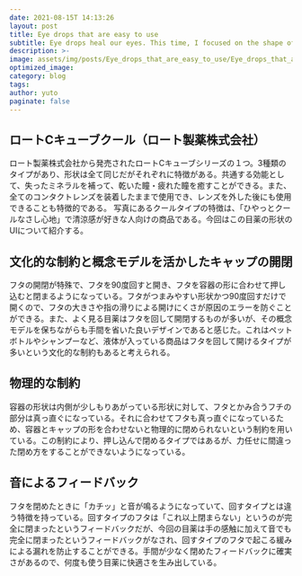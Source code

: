 ```yaml
---
date: 2021-08-15T 14:13:26
layout: post
title: Eye drops that are easy to use
subtitle: Eye drops heal our eyes. This time, I focused on the shape of eye drops.
description: >-
image: assets/img/posts/Eye_drops_that_are_easy_to_use/Eye_drops_that_are_easy_to_use.JPG
optimized_image: 
category: blog
tags: 
author: yuto
paginate: false
---
```


## ロートCキューブクール（ロート製薬株式会社）

ロート製薬株式会社から発売されたロートCキューブシリーズの１つ。3種類のタイプがあり、形状は全て同じだがそれぞれに特徴がある。共通する効能として、失ったミネラルを補って、乾いた瞳・疲れた瞳を癒すことができる。また、全てのコンタクトレンズを装着したままで使用でき、レンズを外した後にも使用できることも特徴的である。
写真にあるクールタイプの特徴は、「ひやっとクールなさし心地」で清涼感が好きな人向けの商品である。今回はこの目薬の形状のUIについて紹介する。

## 文化的な制約と概念モデルを活かしたキャップの開閉

フタの開閉が特殊で、フタを90度回すと開き、フタを容器の形に合わせて押し込むと閉まるようになっている。フタがつまみやすい形状かつ90度回すだけで開くので、フタの大きさや指の滑りによる開けにくさが原因のエラーを防ぐことができる。また、よく見る目薬はフタを回して開閉するものが多いが、その概念モデルを保ちながらも手間を省いた良いデザインであると感じた。これはペットボトルやシャンプーなど、液体が入っている商品はフタを回して開けるタイプが多いという文化的な制約もあると考えられる。

## 物理的な制約

容器の形状は内側が少しもりあがっている形状に対して、フタとかみ合うフチの部分は真っ直ぐになっている。それに合わせてフタも真っ直ぐになっているため、容器とキャップの形を合わせないと物理的に閉められないという制約を用いている。この制約により、押し込んで閉めるタイプではあるが、力任せに間違った閉め方をすることができないようになっている。

## 音によるフィードバック

フタを閉めたときに「カチッ」と音が鳴るようになっていて、回すタイプとは違う特徴を持っている。回すタイプのフタは「これ以上閉まらない」というのが完全に閉まったというフィードバックだが、今回の目薬は手の感触に加えて音でも完全に閉まったというフィードバックがなされ、回すタイプのフタで起こる緩みによる漏れを防止することができる。手間が少なく閉めたフィードバックに確実さがあるので、何度も使う目薬に快適さを生み出している。